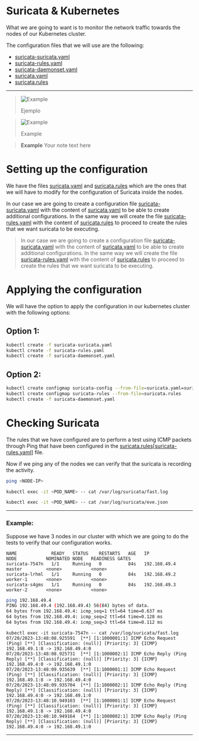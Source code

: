 # Suricata & Kubernetes

What we are going to want is to monitor the network traffic towards the nodes of our Kubernetes cluster.

The configuration files that we will use are the following:

- [suricata-suricata.yaml](suricata-suricata.yaml)
- [suricata-rules.yaml](suricata-rules.yaml)
- [suricata-daemonset.yaml](suricata-daemonset.yaml)
- [suricata.yaml](suricata.yaml)
- [suricata.rules](suricata.rules)

---

> <picture>
>   <source media="(prefers-color-scheme: light)" srcset="https://raw.githubusercontent.com/Mqxx/GitHub-Markdown/main/blockquotes/badge/light-theme/example.svg">
>   <img alt="Example" src="https://raw.githubusercontent.com/Mqxx/GitHub-Markdown/main/blockquotes/badge/dark-theme/example.svg">
> </picture><br>
>
> Ejemplo


> <picture>
>   <source media="(prefers-color-scheme: light)" srcset="https://raw.githubusercontent.com/Mqxx/GitHub-Markdown/main/blockquotes/badge/light-theme/example.svg">
>   <img alt="Example" src="https://raw.githubusercontent.com/Mqxx/GitHub-Markdown/main/blockquotes/badge/dark-theme/example.svg">
> </picture><br>
>
> Example


> **Example**
Your note text here

# Setting up the configuration

We have the files [suricata.yaml](suricata.yaml) and [suricata.rules](suricata.rules) which are the ones that we will have to modify for the configuration of Suricata inside the nodes.

In our case we are going to create a configuration file [suricata-suricata.yaml](suricata-suricata.yaml) with the content of [suricata.yaml](suricata.yaml) to be able to create additional configurations. In the same way we will create the file [suricata-rules.yaml](suricata-rules.yaml) with the content of [suricata.rules](suricata.rules) to proceed to create the rules that we want suricata to be executing.

  >In our case we are going to create a configuration file [suricata-suricata.yaml](suricata-suricata.yaml) with the content of [suricata.yaml](suricata.yaml) to be able to create additional configurations. In the same way we will create the file [suricata-rules.yaml](suricata-rules.yaml) with the content of [suricata.rules](suricata.rules) to proceed to create the rules that we want suricata to be executing.


# Applying the configuration

We will have the option to apply the configuration in our kubernetes cluster with the following options:

## Option 1:

``` bash
kubectl create -f suricata-suricata.yaml
kubectl create -f suricata-rules.yaml
kubectl create -f suricata-daemonset.yaml
```

## Option 2:

``` bash
kubectl create configmap suricata-config --from-file=suricata.yaml=suricata.yaml
kubectl create configmap suricata-rules --from-file=suricata.rules
kubectl create -f suricata-daemonset.yaml
```

# Checking Suricata

The rules that we have configured are to perform a test using ICMP packets through Ping that have been configured in the [suricata.rules](suricata.rules)[[suricata-rules.yaml](suricata-rules.yaml)] file.

Now if we ping any of the nodes we can verify that the suricata is recording the activity.

```bash
ping <NODE-IP>
```

```bash
kubectl exec -it <POD_NAME> -- cat /var/log/suricata/fast.log
```

```bash
kubectl exec -it <POD_NAME> -- cat /var/log/suricata/eve.json
```

---

### Example:

Suppose we have 3 nodes in our cluster with which we are going to do the tests to verify that our configuration works.

```text
NAME             READY   STATUS    RESTARTS   AGE   IP             NODE           NOMINATED NODE   READINESS GATES
suricata-7547n   1/1     Running   0          84s   192.168.49.4   master         <none>           <none>
suricata-lrhml   1/1     Running   0          84s   192.168.49.2   worker-1       <none>           <none>
suricata-s4gms   1/1     Running   0          84s   192.168.49.3   worker-2       <none>           <none>
```

```bash
ping 192.168.49.4
PING 192.168.49.4 (192.168.49.4) 56(84) bytes of data.
64 bytes from 192.168.49.4: icmp_seq=1 ttl=64 time=0.637 ms
64 bytes from 192.168.49.4: icmp_seq=2 ttl=64 time=0.128 ms
64 bytes from 192.168.49.4: icmp_seq=3 ttl=64 time=0.112 ms
```

```text
kubectl exec -it suricata-7547n -- cat /var/log/suricata/fast.log
07/20/2023-13:48:08.925591  [**] [1:1000001:1] ICMP Echo Request (Ping) [**] [Classification: (null)] [Priority: 3] {ICMP} 192.168.49.1:8 -> 192.168.49.4:0
07/20/2023-13:48:08.925731  [**] [1:1000002:1] ICMP Echo Reply (Ping Reply) [**] [Classification: (null)] [Priority: 3] {ICMP} 192.168.49.4:0 -> 192.168.49.1:0
07/20/2023-13:48:09.935639  [**] [1:1000001:1] ICMP Echo Request (Ping) [**] [Classification: (null)] [Priority: 3] {ICMP} 192.168.49.1:8 -> 192.168.49.4:0
07/20/2023-13:48:09.935704  [**] [1:1000002:1] ICMP Echo Reply (Ping Reply) [**] [Classification: (null)] [Priority: 3] {ICMP} 192.168.49.4:0 -> 192.168.49.1:0
07/20/2023-13:48:10.949103  [**] [1:1000001:1] ICMP Echo Request (Ping) [**] [Classification: (null)] [Priority: 3] {ICMP} 192.168.49.1:8 -> 192.168.49.4:0
07/20/2023-13:48:10.949164  [**] [1:1000002:1] ICMP Echo Reply (Ping Reply) [**] [Classification: (null)] [Priority: 3] {ICMP} 192.168.49.4:0 -> 192.168.49.1:0
```

---



